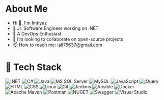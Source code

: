 # About Me
   
- Hi 👋, I'm Imtiyaz
- 🔭 Jr. Software Engineer working on .NET
- 🌱 A DevOps Enthusiast
- 👯 I’m looking to collaborate on open-source projects
- 📫 How to reach me: iali75637@gmail.com

# 💼 Tech Stack

![.NET](https://img.shields.io/badge/.NET-512BD4?style=for-the-badge&logo=dotnet&logoColor=white)
![C#](https://img.shields.io/badge/C%23-239120?style=for-the-badge&logo=c-sharp&logoColor=white)
![Java](https://img.shields.io/badge/Java-white?style=for-the-badge&logo=openjdk&logoColor=black)
![MS SQL Server](https://img.shields.io/badge/Microsoft%20SQL%20Server-CC2927?style=for-the-badge&logo=microsoft%20sql%20server&logoColor=white)
![MySQL](https://img.shields.io/badge/MySQL-005C84?style=for-the-badge&logo=mysql&logoColor=white)
![JavaScript](https://img.shields.io/badge/-javascript-F7DF1E?&style=for-the-badge&logo=javascript&logoColor=black)
![jQuery](https://img.shields.io/badge/jQuery-0769AD?style=for-the-badge&logo=jquery&logoColor=white)
![HTML](https://img.shields.io/badge/HTML5-E34F26?style=for-the-badge&logo=html5&logoColor=white) 
![CSS](https://img.shields.io/badge/-css3-1572B6?&style=for-the-badge&logo=css3&logoColor=white)
![Linux](https://img.shields.io/badge/Linux-FCC624?style=for-the-badge&logo=linux&logoColor=black)
![Git](https://img.shields.io/badge/-Git-F05032?&style=for-the-badge&logo=git&logoColor=white)
![Jenkins](https://img.shields.io/badge/Jenkins-D24939?style=for-the-badge&logo=Jenkins&logoColor=white)
![Ansible](https://img.shields.io/badge/Ansible-000000?style=for-the-badge&logo=ansible&logoColor=white)
![Docker](https://img.shields.io/badge/Docker-2CA5E0?style=for-the-badge&logo=docker&logoColor=white)
![Apache Maven](https://img.shields.io/badge/apache_maven-C71A36?style=for-the-badge&logo=apachemaven&logoColor=white) 
![Postman](https://img.shields.io/badge/Postman-FF6C37?style=for-the-badge&logo=Postman&logoColor=white)
![NUGET](https://img.shields.io/badge/NuGet-004880?style=for-the-badge&logo=nuget&logoColor=white)
![Swagger](https://img.shields.io/badge/Swagger-85EA2D?style=for-the-badge&logo=Swagger&logoColor=white)
![Visual Studio](https://img.shields.io/badge/Visual_Studio-5C2D91?style=for-the-badge&logo=visual%20studio&logoColor=white)
<!-- ![INTELLIJ IDEA](https://img.shields.io/badge/IntelliJ_IDEA-000000.svg?style=for-the-badge&logo=intellij-idea&logoColor=white) -->
<!-- ![VS Code](https://img.shields.io/badge/-VSCode-007ACC?&style=for-the-badge&logo=visual-studio-code&logoColor=white) -->
<!-- ![Notepad++](https://img.shields.io/badge/Notepad++-90E59A.svg?style=for-the-badge&logo=notepad%2B%2B&logoColor=black) -->
<!-- ![Kubernetes](https://img.shields.io/badge/kubernetes-326ce5.svg?&style=for-the-badge&logo=kubernetes&logoColor=white)
<!-- ![Apache](https://img.shields.io/badge/Apache-D22128?style=for-the-badge&logo=Apache&logoColor=white) -->






<!--
**imtiyaz786/imtiyaz786** is a ✨ _special_ ✨ repository because its `README.md` (this file) appears on your GitHub profile.
-->

